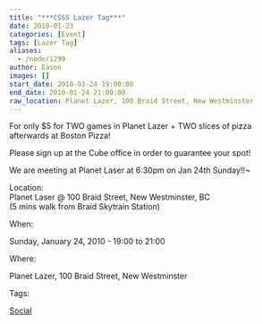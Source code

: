 ```yaml
---
title: "***CSSS Lazer Tag***"
date: 2010-01-23
categories: [Event]
tags: [Lazer Tag]
aliases:
  - /node/1299
author: Eason
images: []
start_date: 2010-01-24 19:00:00
end_date: 2010-01-24 21:00:00
raw_location: Planet Lazer, 100 Braid Street, New Westminster
---
```


For only $5 for TWO games in Planet Lazer + TWO slices of pizza afterwards at Boston Pizza!

Please sign up at the Cube office in order to guarantee your spot!

We are meeting at Planet Laser at 6:30pm on Jan 24th Sunday!!~

Location: \
Planet Laser @ 100 Braid Street, New Westminster, BC \
(5 mins walk from Braid Skytrain Station)

When: 

Sunday, January 24, 2010 - 19:00 to 21:00

Where: 

Planet Lazer, 100 Braid Street, New Westminster

Tags: 

[Social](/social)
